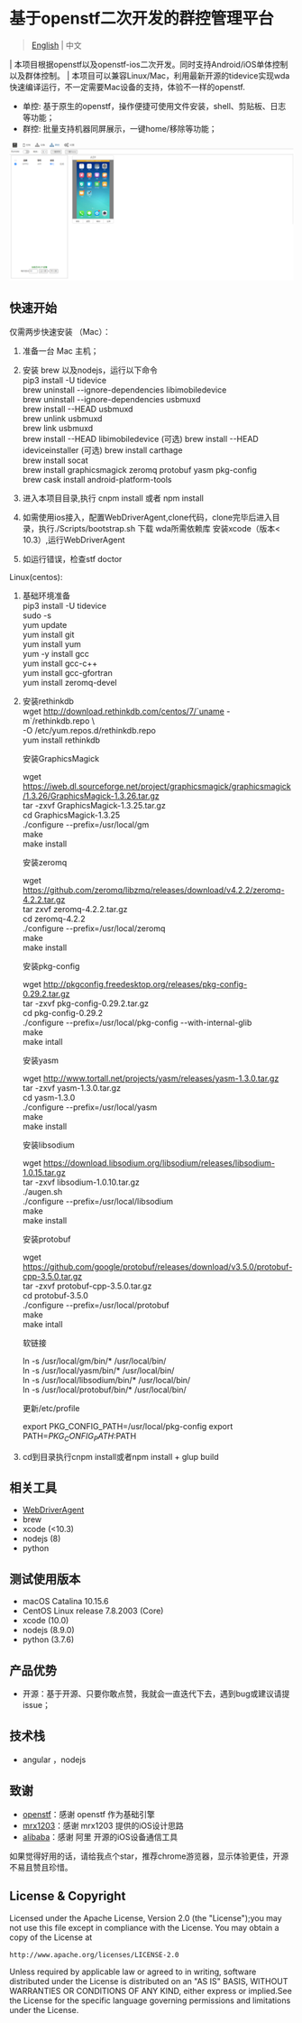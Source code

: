 # 基于openstf二次开发的群控管理平台


> [English](README-EN.md) | 中文  

| 本项目根据openstf以及openstf-ios二次开发。同时支持Android/iOS单体控制以及群体控制。
| 本项目可以兼容Linux/Mac，利用最新开源的tidevice实现wda快速编译运行，不一定需要Mac设备的支持，体验不一样的openstf.

-   单控: 基于原生的openstf，操作便捷可使用文件安装，shell、剪贴板、日志等功能；
-   群控: 批量支持机器同屏展示，一键home/移除等功能；

![ScreenShot](https://github.com/EasilyTest/stf/blob/master/batch.png)

## 快速开始

仅需两步快速安装 （Mac）：


1.  准备一台 Mac 主机；

2.  安装 brew 以及nodejs，运行以下命令  
    pip3 install -U tidevice  
    brew uninstall --ignore-dependencies libimobiledevice  
    brew uninstall --ignore-dependencies usbmuxd  
    brew install --HEAD usbmuxd  
    brew unlink usbmuxd  
    brew link usbmuxd  
    brew install --HEAD libimobiledevice  (可选)
    brew install --HEAD ideviceinstaller  (可选)
    brew install carthage  
    brew install socat  
    brew install graphicsmagick zeromq protobuf yasm pkg-config  
    brew cask install android-platform-tools  
    
3.  进入本项目目录,执行 cnpm install 或者 npm install

4.  如需使用ios接入，配置WebDriverAgent,clone代码，clone完毕后进入目录，执行./Scripts/bootstrap.sh 下载 wda所需依赖库
    安装xcode（版本< 10.3）,运行WebDriverAgent 

5.  如运行错误，检查stf doctor
   
Linux(centos):   

1.  基础环境准备  
    pip3 install -U tidevice  
    sudo -s  
    yum update  
    yum install git  
    yum install yum  
    yum -y install gcc  
    yum install gcc-c++  
    yum install gcc-gfortran  
    yum install zeromq-devel  
    
	
2.  安装rethinkdb  
    wget http://download.rethinkdb.com/centos/7/`uname -m`/rethinkdb.repo \  
      -O /etc/yum.repos.d/rethinkdb.repo  
    yum install rethinkdb  
    

    安装GraphicsMagick  

	wget https://iweb.dl.sourceforge.net/project/graphicsmagick/graphicsmagick/1.3.26/GraphicsMagick-1.3.26.tar.gz  
	tar -zxvf GraphicsMagick-1.3.25.tar.gz  
	cd GraphicsMagick-1.3.25  
	./configure --prefix=/usr/local/gm  
	make  
	make install  

    安装zeromq  

	wget https://github.com/zeromq/libzmq/releases/download/v4.2.2/zeromq-4.2.2.tar.gz  
	tar zxvf zeromq-4.2.2.tar.gz  
	cd zeromq-4.2.2  
	./configure --prefix=/usr/local/zeromq  
	make  
	make install  

    安装pkg-config  

	wget http://pkgconfig.freedesktop.org/releases/pkg-config-0.29.2.tar.gz  
	tar -zxvf pkg-config-0.29.2.tar.gz  
	cd pkg-config-0.29.2  
	./configure --prefix=/usr/local/pkg-config --with-internal-glib  
	make  
	make intall  

    安装yasm  

	wget http://www.tortall.net/projects/yasm/releases/yasm-1.3.0.tar.gz  
	tar -zxvf yasm-1.3.0.tar.gz  
	cd yasm-1.3.0  
	./configure --prefix=/usr/local/yasm  
	make  
	make install  

    安装libsodium  

	wget https://download.libsodium.org/libsodium/releases/libsodium-1.0.15.tar.gz  
	tar -zxvf libsodium-1.0.10.tar.gz  
	./augen.sh  
	./configure --prefix=/usr/local/libsodium  
	make  
	make install  

    安装protobuf  

	wget https://github.com/google/protobuf/releases/download/v3.5.0/protobuf-cpp-3.5.0.tar.gz  
	tar -zxvf protobuf-cpp-3.5.0.tar.gz  
	cd protobuf-3.5.0  
	./configure --prefix=/usr/local/protobuf  
	make  
	make intall  

    软链接

	ln -s /usr/local/gm/bin/* /usr/local/bin/  
	ln -s /usr/local/yasm/bin/* /usr/local/bin/  
	ln -s /usr/local/libsodium/bin/* /usr/local/bin/  
	ln -s /usr/local/protobuf/bin/* /usr/local/bin/  

    更新/etc/profile

	export PKG_CONFIG_PATH=/usr/local/pkg-config
	export PATH=$PKG_CONFIG_PATH:$PATH

3.  cd到目录执行cnpm install或者npm install + glup build



## 相关工具

-   [WebDriverAgent](https://github.com/EasilyTest/WebDriverAgent.git)
-   brew
-   xcode (<10.3)
-   nodejs (8)
-   python


## 测试使用版本  

-   macOS Catalina 10.15.6
-   CentOS Linux release 7.8.2003 (Core)
-   xcode (10.0)
-   nodejs (8.9.0)
-   python (3.7.6)


## 产品优势

-   开源：基于开源、只要你敢点赞，我就会一直迭代下去，遇到bug或建议请提issue；



## 技术栈

-   angular ，nodejs

## 致谢

-   [openstf](https://jmeter.apache.org/)：感谢 openstf  作为基础引擎
-   [mrx1203](https://github.com/mrx1203/stf)：感谢 mrx1203 提供的iOS设计思路
-   [alibaba](https://github.com/alibaba/taobao-iphone-device)：感谢 阿里 开源的iOS设备通信工具


如果觉得好用的话，请给我点个star，推荐chrome游览器，显示体验更佳，开源不易且赞且珍惜。


## License & Copyright

Licensed under the Apache License, Version 2.0 (the "License");you may not use this file except in compliance with the License.
You may obtain a copy of the License at 
 
	http://www.apache.org/licenses/LICENSE-2.0  
	
Unless required by applicable law or agreed to in writing, software distributed under the License is distributed on an "AS IS" BASIS,
WITHOUT WARRANTIES OR CONDITIONS OF ANY KIND, either express or implied.See the License for the specific language governing permissions and limitations under the License.
